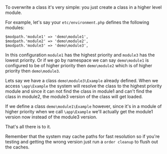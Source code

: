 To overwrite a class it's very simple: you just create a class in a higher
level module.

For example, let's say your `etc/environment.php` defines the following
modules:

	$modpath.'module1' => 'demo\module1',
	$modpath.'module2' => 'demo\module2',
	$modpath.'module3' => 'demo\module3',

In this configuration `module1` has the highest priority and `module3` has
the lowest priority. Or if we go by namespace we can say `demo\module1` is
configured to be of higher priority then `demo\module2` which is of higher
priority then `demo\module3`.

Lets say we have a class `demo\module3\Example` already defined. When we access
`\app\Example` the system will resolve the class to the highest priority module
and since it can not find the class in module1 and can't find the class in
module2, the module3 version of the class will get loaded.

If we define a class `demo\module1\Example` however, since it's in a module of
higher priority when we call `\app\Example` we'll actually get the module1
version now instead of the module3 version.

That's all there is to it.

Remember that the system may cache paths for fast resolution so if you're
testing and getting the wrong version just run a `order cleanup` to flush out
the caches.
